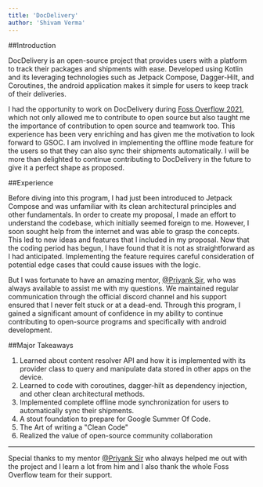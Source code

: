 ```yaml
---
title: 'DocDelivery'
author: 'Shivam Verma'
---
```


##Introduction

DocDelivery is an open-source project that provides users with a platform to track their packages and shipments with ease. Developed using Kotlin and its leveraging technologies such as Jetpack Compose, Dagger-Hilt, and Coroutines, the android application makes it simple for users to keep track of their deliveries.

I had the opportunity to work on DocDelivery during [Foss Overflow 2021](https://fossoverflow.dev/), which not only allowed me to contribute to open source but also taught me the importance of contribution to open source and teamwork too. This experience has been very enriching and has given me the motivation to look forward to GSOC. I am involved in implementing the offline mode feature for the users so that they can also sync their shipments automatically. I will be more than delighted to continue contributing to DocDelivery in the future to give it a perfect shape as proposed. 

##Experience

Before diving into this program, I had just been introduced to Jetpack Compose and was unfamiliar with its clean architectural principles and other fundamentals. In order to create my proposal, I made an effort to understand the codebase, which initially seemed foreign to me. However, I soon sought help from the internet and was able to grasp the concepts. This led to new ideas and features that I included in my proposal. Now that the coding period has begun, I have found that it is not as straightforward as I had anticipated. Implementing the feature requires careful consideration of potential edge cases that could cause issues with the logic.

But I was fortunate to have an amazing mentor, [@Priyank Sir](https://github.com/shankarpriyank), who was always available to assist me with my questions. We maintained regular communication through the official discord channel and his support ensured that I never felt stuck or at a dead-end. Through this program, I gained a significant amount of confidence in my ability to continue contributing to open-source programs and specifically with android development.

##Major Takeaways

1. Learned about content resolver API and how it is implemented with its provider class to query and manipulate data stored in other apps on the device.
2. Learned to code with coroutines, dagger-hilt as dependency injection, and other clean architectural methods.
3. Implemented complete offline mode synchronization for users to automatically sync their shipments.
4. A stout foundation to prepare for Google Summer Of Code.
5. The Art of writing a "Clean Code"
6. Realized the value of open-source community collaboration

---

Special thanks to my mentor [@Priyank Sir](https://github.com/shankarpriyank) who always helped me out with the project and I learn a lot from him and I also thank the whole Foss Overflow team for their support.
